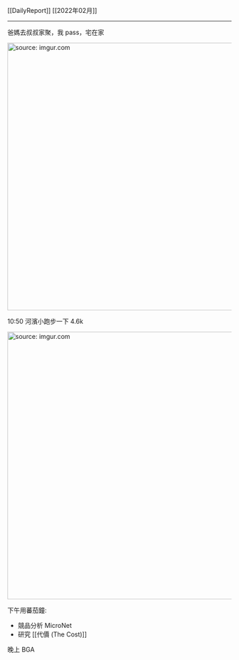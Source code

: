[[DailyReport]]
[[2022年02月]]

---


爸媽去叔叔家聚，我 pass，宅在家

<a href="https://imgur.com/tMt9kyG"><img src="https://i.imgur.com/tMt9kyG.jpg" title="source: imgur.com" width="600px"/></a>

10:50 河濱小跑步一下 4.6k

<a href="https://imgur.com/6lm8NSe"><img src="https://i.imgur.com/6lm8NSe.jpg" title="source: imgur.com" width="600px"/></a>

下午用蕃茄鐘:
- 競品分析 MicroNet
- 研究 [[代價 (The Cost)]]

晚上 BGA 

